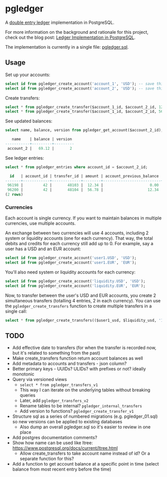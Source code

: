 # pgledger

A [double entry ledger](https://en.wikipedia.org/wiki/Double-entry_bookkeeping) implementation in PostgreSQL.

For more information on the background and rationale for this project, check out the blog post: [Ledger Implementation in PostgreSQL](https://pgrs.net/2025/03/24/pgledger-ledger-implementation-in-postgresql/).

The implementation is currently in a single file: [pgledger.sql](/pgledger.sql).

## Usage

Set up your accounts:

```sql
select id from pgledger_create_account('account_1', 'USD'); -- save this as account_1_id
select id from pgledger_create_account('account_2', 'USD'); -- save this as account_2_id
```

Create transfers:

```sql
select * from pgledger_create_transfer($account_1_id, $account_2_id, 12.34);
select * from pgledger_create_transfer($account_1_id, $account_2_id, 56.78);
```

See updated balances:

```sql
select name, balance, version from pgledger_get_account($account_2_id);

   name    | balance | version
-----------+---------+---------
 account_2 |   69.12 |       2
```

See ledger entries:

```sql
select * from pgledger_entries where account_id = $account_2_id;

  id   | account_id | transfer_id | amount | account_previous_balance | account_current_balance | account_version |          created_at
-------+------------+-------------+--------+--------------------------+-------------------------+-----------------+-------------------------------
 96198 |         42 |       48103 |  12.34 |                     0.00 |                   12.34 |               1 | 2025-03-19 21:31:03.596426+00
 96200 |         42 |       48104 |  56.78 |                    12.34 |                   69.12 |               2 | 2025-03-19 21:31:21.615916+00
(2 rows)
```

### Currencies

Each account is single currency. If you want to maintain balances in multiple currencies, use multiple accounts.

An exchange between two currencies will use 4 accounts, including 2 system or liquidity accounts (one for each currency). That way, the total debits and credits for each currency still add up to 0. For example, say a user has a USD and an EUR account:

```sql
select id from pgledger_create_account('user1.USD', 'USD');
select id from pgledger_create_account('user1.EUR', 'EUR');
```

You'll also need system or liquidity accounts for each currency:

```sql
select id from pgledger_create_account('liquidity.USD', 'USD');
select id from pgledger_create_account('liquidity.EUR', 'EUR');
```

Now, to transfer between the user's USD and EUR accounts, you create 2 simultaneous transfers (totalling 4 entries, 2 in each currency). You can use the `pgledger_create_transfers` function to create multiple transfers in a single call:

```sql
select * from pgledger_create_transfers(($user1_usd, $liquidity_usd, '10.00'), ($liquidity_eur, $user1_eur, '9.26'));
```

## TODO

- Add effective date to transfers (for when the transfer is recorded now, but it's related to something from the past)
- Make create_transfers function return account balances as well
- Add metadata to accounts and transfers - json column?
- Better primary keys - UUIDs? ULIDs? with prefixes or not? ideally monotonic
- Query via versioned views
  - `select * from pgledger_transfers_v1`
  - This way I can iterate on the underlying tables without breaking queries
  - Later, add `pgledger_transfers_v2`
  - Rename tables to be internal? `pgledger_internal_transfers`
  - Add version to functions? `pgledger_create_transfer_v1`
- Structure sql as a series of numbered migrations (e.g. pgledger_01.sql) so new versions can be applied to existing databases
  - Also dump an overall pgledger.sql so it's easier to review in one place
- Add postgres documentation comments?
- Show how name can be used like ltree: https://www.postgresql.org/docs/current/ltree.html
  - Allow create_transfers to take account name instead of id? Or a separate function for this?
- Add a function to get account balance at a specific point in time (select balance from most recent entry before the time)
